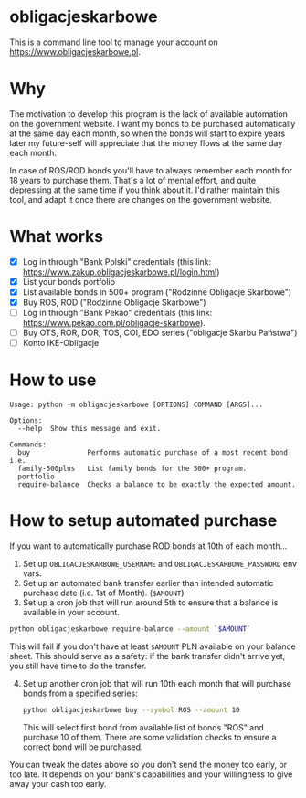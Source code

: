 obligacjeskarbowe
====

This is a command line tool to manage your account on https://www.obligacjeskarbowe.pl.

# Why

The motivation to develop this program is the lack of available automation on the government website. I want my bonds to be purchased automatically at the same day each month, so when the bonds will start to expire years later my future-self will appreciate that the money flows at the same day each month.

In case of ROS/ROD bonds you'll have to always remember each month for 18 years to purchase them. That's a lot of mental effort, and quite depressing at the same time if you think about it. I'd rather maintain this tool, and adapt it once there are changes on the government website.

# What works

- [x] Log in through "Bank Polski" credentials (this link: https://www.zakup.obligacjeskarbowe.pl/login.html)
- [x] List your bonds portfolio
- [x] List available bonds in 500+ program ("Rodzinne Obligacje Skarbowe")
- [x] Buy ROS, ROD ("Rodzinne Obligacje Skarbowe")
- [ ] Log in through "Bank Pekao" credentials (this link: https://www.pekao.com.pl/obligacje-skarbowe).
- [ ] Buy OTS, ROR, DOR, TOS, COI, EDO series ("obligacje Skarbu Państwa")
- [ ] Konto IKE-Obligacje

# How to use

```
Usage: python -m obligacjeskarbowe [OPTIONS] COMMAND [ARGS]...

Options:
  --help  Show this message and exit.

Commands:
  buy              Performs automatic purchase of a most recent bond i.e.
  family-500plus   List family bonds for the 500+ program.
  portfolio
  require-balance  Checks a balance to be exactly the expected amount.
```

# How to setup automated purchase

If you want to automatically purchase ROD bonds at 10th of each month...

1. Set up `OBLIGACJESKARBOWE_USERNAME` and `OBLIGACJESKARBOWE_PASSWORD` env vars.
2. Set up an automated bank transfer earlier than intended automatic purchase date (i.e. 1st of Month). (`$AMOUNT`)
3. Set up a cron job that will run around 5th to ensure that a balance is available in your account.

  ```sh
  python obligacjeskarbowe require-balance --amount `$AMOUNT`
  ```

   This will fail if you don't have at least `$AMOUNT` PLN available on your balance sheet. This should serve as a safety: if the bank transfer didn't arrive yet, you still have time to do the transfer.

4. Set up another cron job that will run 10th each month that will purchase bonds from a specified series:

   ```sh
   python obligacjeskarbowe buy --symbol ROS --amount 10
   ```

   This will select first bond from available list of bonds "ROS" and purchase 10 of them. There are some validation checks to ensure a correct bond will be purchased.

You can tweak the dates above so you don't send the money too early, or too late. It depends on your bank's capabilities and your willingness to give away your cash too early.
